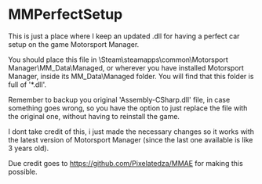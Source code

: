 # MMPerfectSetup
This is just a place where I keep an updated .dll for having a perfect car setup on the game Motorsport Manager.

You should place this file in \Steam\steamapps\common\Motorsport Manager\MM_Data\Managed, or wherever you have installed Motorsport Manager, inside its MM_Data\Managed folder. You will find that this folder is full of '*.dll'.

Remember to backup you original 'Assembly-CSharp.dll' file, in case something goes wrong, so you have the option to just replace the file with the original one, without having to reinstall the game.

I dont take credit of this, i just made the necessary changes so it works with the latest version of Motorsport Manager (since the last one available is like 3 years old).

Due credit goes to https://github.com/Pixelatedza/MMAE for making this possible.
